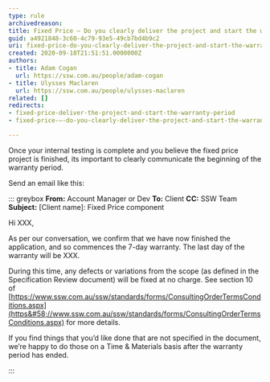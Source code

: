 ```yaml
---
type: rule
archivedreason: 
title: Fixed Price – Do you clearly deliver the project and start the warranty period?
guid: a4921848-3c60-4c79-93e5-49cb7bd4b9c2
uri: fixed-price-do-you-clearly-deliver-the-project-and-start-the-warranty-period
created: 2020-09-18T21:51:51.0000000Z
authors:
- title: Adam Cogan
  url: https://ssw.com.au/people/adam-cogan
- title: Ulysses Maclaren
  url: https://ssw.com.au/people/ulysses-maclaren
related: []
redirects:
- fixed-price-deliver-the-project-and-start-the-warranty-period
- fixed-price-–-do-you-clearly-deliver-the-project-and-start-the-warranty-period

---
```


Once your internal testing is complete and you believe the fixed price project is finished, its important to clearly communicate the beginning of the warranty period.

Send an email like this:

<!--endintro-->

::: greybox
 **From:** Account Manager or Dev
 **To:** Client
 **CC:** SSW Team 
 **Subject:** [Client name]: Fixed Price component

Hi XXX,

As per our conversation, we confirm that we have now finished the application, and so commences the 7-day warranty. The last day of the warranty will be XXX.

During this time, any defects or variations from the scope (as defined in the Specification Review document) will be fixed at no charge. See section 10 of [https://www.ssw.com.au/ssw/standards/forms/ConsultingOrderTermsConditions.aspx](https&#58;//www.ssw.com.au/ssw/standards/forms/ConsultingOrderTermsConditions.aspx) for more details.

If you find things that you’d like done that are not specified in the document, we’re happy to do those on a Time & Materials basis after the warranty period has ended.

:::
